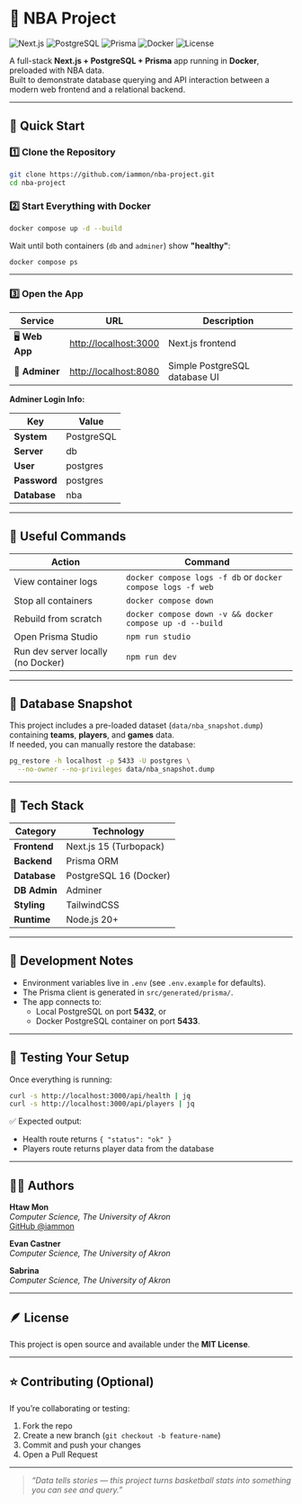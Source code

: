# 🏀 NBA Project

![Next.js](https://img.shields.io/badge/Next.js-15.5.4-black?logo=nextdotjs)
![PostgreSQL](https://img.shields.io/badge/PostgreSQL-16-blue?logo=postgresql)
![Prisma](https://img.shields.io/badge/Prisma-ORM-2D3748?logo=prisma)
![Docker](https://img.shields.io/badge/Docker-Compose-2496ED?logo=docker)
![License](https://img.shields.io/badge/license-MIT-green)

A full-stack **Next.js + PostgreSQL + Prisma** app running in **Docker**, preloaded with NBA data.  
Built to demonstrate database querying and API interaction between a modern web frontend and a relational backend.

---

## 🚀 Quick Start

### 1️⃣ Clone the Repository

```bash
git clone https://github.com/iammon/nba-project.git
cd nba-project
```

### 2️⃣ Start Everything with Docker

```bash
docker compose up -d --build
```

Wait until both containers (`db` and `adminer`) show **"healthy"**:

```bash
docker compose ps
```

---

### 3️⃣ Open the App

| Service | URL | Description |
|----------|-----|-------------|
| 🖥️ **Web App** | [http://localhost:3000](http://localhost:3000) | Next.js frontend |
| 🧭 **Adminer** | [http://localhost:8080](http://localhost:8080) | Simple PostgreSQL database UI |

**Adminer Login Info:**

| Key | Value |
|-----|-------|
| **System** | PostgreSQL |
| **Server** | db |
| **User** | postgres
| **Password** | postgres |
| **Database** | nba |

---

## 🧠 Useful Commands

| Action | Command |
|--------|----------|
| View container logs | `docker compose logs -f db` or `docker compose logs -f web` |
| Stop all containers | `docker compose down` |
| Rebuild from scratch | `docker compose down -v && docker compose up -d --build` |
| Open Prisma Studio | `npm run studio` |
| Run dev server locally (no Docker) | `npm run dev` |

---

## 💾 Database Snapshot

This project includes a pre-loaded dataset (`data/nba_snapshot.dump`) containing **teams**, **players**, and **games** data.  
If needed, you can manually restore the database:

```bash
pg_restore -h localhost -p 5433 -U postgres \
  --no-owner --no-privileges data/nba_snapshot.dump
```

---

## 🧩 Tech Stack

| Category | Technology |
|-----------|-------------|
| **Frontend** | Next.js 15 (Turbopack) |
| **Backend** | Prisma ORM |
| **Database** | PostgreSQL 16 (Docker) |
| **DB Admin** | Adminer |
| **Styling** | TailwindCSS |
| **Runtime** | Node.js 20+ |

---

## 🧰 Development Notes

- Environment variables live in `.env` (see `.env.example` for defaults).  
- The Prisma client is generated in `src/generated/prisma/`.  
- The app connects to:
  - Local PostgreSQL on port **5432**, or  
  - Docker PostgreSQL container on port **5433**.

---

## 🧪 Testing Your Setup

Once everything is running:

```bash
curl -s http://localhost:3000/api/health | jq
curl -s http://localhost:3000/api/players | jq
```

✅ Expected output:  
- Health route returns `{ "status": "ok" }`  
- Players route returns player data from the database

---

## 🧑‍💻 Authors  

**Htaw Mon**  
_Computer Science, The University of Akron_  
[GitHub @iammon](https://github.com/iammon)  

**Evan Castner**  
_Computer Science, The University of Akron_  

**Sabrina**  
_Computer Science, The University of Akron_  

---

## 🪶 License

This project is open source and available under the **MIT License**.

---

## ⭐ Contributing (Optional)

If you’re collaborating or testing:
1. Fork the repo  
2. Create a new branch (`git checkout -b feature-name`)  
3. Commit and push your changes  
4. Open a Pull Request  

---

> _“Data tells stories — this project turns basketball stats into something you can see and query.”_
